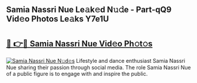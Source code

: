 ## Samia Nassri Nue Le𝚊k𝚎d N𝚞𝚍e - Part-qQ9 Vid𝚎o Photos Le𝚊ks Y7e1U

# <h2><a href="http://fb42dr7.evod.top/?m=Samia+Nassri+Nue">🔗 👉🔴 Samia Nassri Nue Vid𝚎o Ph𝚘t𝚘s</a></h2>

[![Samia Nassri Nue N𝚞d𝚎s](https://i.imgur.com/8V9OHl7.gif)](http://fb42dr7.evod.top/?m=Samia+Nassri+Nue)
Lifestyle and dance enthusiast Samia Nassri Nue sharing their passion through social media. The role Samia Nassri Nue of a public figure is to engage with and inspire the public. 
